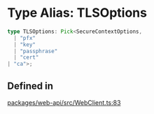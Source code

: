 # Type Alias: TLSOptions

```ts
type TLSOptions: Pick<SecureContextOptions, 
  | "pfx"
  | "key"
  | "passphrase"
  | "cert"
| "ca">;
```

## Defined in

[packages/web-api/src/WebClient.ts:83](https://github.com/slackapi/node-slack-sdk/blob/main/packages/web-api/src/WebClient.ts#L83)

